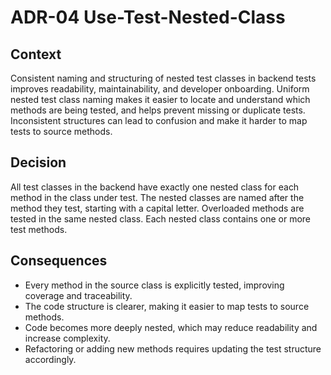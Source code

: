 # ADR-04 Use-Test-Nested-Class

## Context

Consistent naming and structuring of nested test classes in backend tests improves readability, maintainability, and developer onboarding. Uniform nested test
class naming makes it easier to locate and understand which methods are being tested, and helps prevent missing or duplicate tests. Inconsistent structures can
lead to confusion and make it harder to map tests to source methods.

## Decision

All test classes in the backend have exactly one nested class for each method in the class under test. The nested classes are named after the method they test,
starting with a capital letter. Overloaded methods are tested in the same nested class. Each nested class contains one or more test methods.

## Consequences

- Every method in the source class is explicitly tested, improving coverage and traceability.
- The code structure is clearer, making it easier to map tests to source methods.
- Code becomes more deeply nested, which may reduce readability and increase complexity.
- Refactoring or adding new methods requires updating the test structure accordingly.

